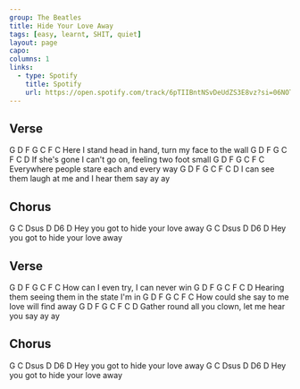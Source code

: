 ```yaml
---
group: The Beatles
title: Hide Your Love Away
tags: [easy, learnt, SHIT, quiet]
layout: page
capo: 
columns: 1
links: 
  - type: Spotify
    title: Spotify
    url: https://open.spotify.com/track/6pTIIBntNSvDeUdZS3E8vz?si=06NOTlU3Q1-wFgqgjm1Udw
---
```


## Verse

G      D     F       G     C                   F    C
Here I stand head in hand, turn my face to the wall
G        D      F        G   C                F C D
If she's gone I can't go on, feeling two foot small
G    D     F      G     C              F  C
Everywhere people stare each and every way
G     D        F        G  C               F   C  D
I can see them laugh at me and I hear them say ay ay

## Chorus

G              C              Dsus D D6 D
Hey you got to hide your love away
G              C              Dsus D D6 D
Hey you got to hide your love away

## Verse

G       D F    G    C           F   C
How can I even try, I can never win
G       D    F      G    C                F C D
Hearing them seeing them in the state I'm in
G         D   F      G  C              F    C
How could she say to me love will find away
G      D     F       G      C               F   C  D
Gather round all you clown, let me hear you say ay ay

## Chorus

G              C              Dsus D D6 D
Hey you got to hide your love away
G              C              Dsus D D6 D
Hey you got to hide your love away
